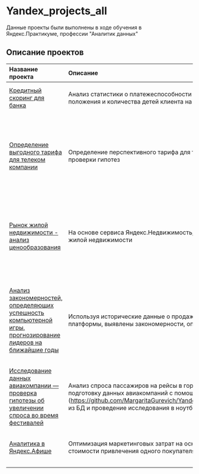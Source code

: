 # Yandex_projects_all
Данные проекты были выполнены в ходе обучения в Яндекс.Практикуме, профессии "Аналитик данных"

## Описание проектов

| Название проекта         | Описание               | Используемые библиотеки           |
| :------------------------| :--------------------- |:----------------------------------|
| [Кредитный скоринг для банка](https://github.com/MargaritaGurevich/Yandex.Praktikum/blob/main/1_credit_score/credit_score.ipynb) | Aнализ статистики о платежеспособности клиентов банка для ответа на вопрос о влиянии семейного положения и количества детей клиента на факт погашения кредита в срок | Collections, Matplotlib, Numpy, Pymystem3, Seaborn, Pandas|
| [Определение выгодного тарифа для телеком компании](https://github.com/MargaritaGurevich/Yandex.Praktikum/blob/main/2_telecom_tariff/telecom_tariff.ipynb)| Определение перспективного тарифа для телеком компании На основе анализа поведения клиентов с помощью проверки гипотез| Python, Pandas, Matplotlib, NumPy, SciPy, Datetime, Math, Matplotlib.pyplot, Seaborn, Stats, описательная статистика, проверка статистических гипотез|
| [Рынок жилой недвижимости - анализ ценообразования](https://github.com/MargaritaGurevich/Yandex.Praktikum/blob/main/3_property_research/property_research.ipynb)| На основе сервиса Яндекс.Недвижимость, разработать алгоритм определения рыночной стоимости объектов жилой недвижимости |Python, Pandas, Matplotlib, Datetime, Numpy, Seaborn, исследовательский анализ данных, визуализация данных, предобработка данных|
| [Анализ закономерностей, определяющих успешность компьютерной игры, прогнозирование лидеров на ближайшие годы](https://github.com/MargaritaGurevich/Yandex.Praktikum/blob/main/4_internet_store_games/internet_store_games.ipynb)| Используя исторические данные о продажах компьютерных игр, оценки пользователей и экспертов, жанры и платформы, выявлены закономерности, определяющие успешность игры |Python, Pandas, NumPy, Matplotlib, Scipy, предобработка данных, исследовательский анализ данных, описательная статистика, проверка статистических гипотез |
| [Исследование данных авиакомпании — проверка гипотезы об увеличении спроса во время фестивалей](https://github.com/MargaritaGurevich/Yandex.Praktikum/blob/main/5_airlain_and_festivals/airline_project.ipynb)| Анализ спроса пассажиров на рейсы в города, где проходят крупнейшие фестивали. Состоит из двух частей: подготовку данных авиакомпаний с помощью SQL (https://github.com/MargaritaGurevich/Yandex.Praktikum/blob/main/5_airlain_and_festivals/airline_SQL_request.ipynb) из БД и проведение исследования в ноутбуке (в том числе проверка гипотез)| BeautifulSoup, Matplotlib.pyplot, Pandas, Requests, Stats|
| [Аналитика в Яндекс.Афише](marketing_costs) | Оптимизация маркетинговых затрат на основе оценки показателя удержания клиента, его среднего чека и LTV, стоимости привлечения одного покупателя CAC, а также показателя окупаемости расходов на маркетинг ROMI | Datetime, Matplotlib.pyplot, Median, Pandas, Seaborn, Statistics, Numpy|
